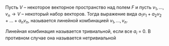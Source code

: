 Пусть $V$ – некоторое векторное пространство над полем $F$ и пусть $v_1,...,v_n → V$ – некоторый набор векторов. Тогда выражение вида $a_1v_1 + a_2v_2 + ... + a_nv_n$, называется линейной комбинацией $v_1,...,v_n$. 

Линейная комбинация называется тривиальной, если все $a_i$ = 0. В противном случае она называется нетривиальной



